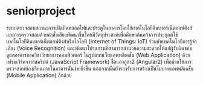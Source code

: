 # seniorproject
ระบบตรวจสอบสถานะการเปิดปิดหลอดไฟและประตูในอาคารโดยใช้เทคโนโลยีอินเทอร์เน็ตออฟติงส์และการตรวจสอบด้วยคำสั่งเสียงพัฒนาขึ้นโดยมีวัตถุประสงค์เพื่อศึกษาค้นคว้าการประยุกต์ใช้เทคโนโลยีอินเทอร์เน็ตออฟติงส์หรือไอโอที (Internet of Things: IoT) ร่วมกับเทคโนโลยีการรู้จำเสียง (Voice Recognition) และพัฒนาโปรแกรมที่สามารถอำนวยความสะดวกให้แก่ผู้รับผิดชอบดูแลอาคารภาควิชาวิทยาการคอมพิวเตอร์ ในรูปแบบเว็บแอพพลิเคชั่น (Web Application) ด้วย เฟรมเวิร์คจาวาสคริปต์ (JavaScript Framework) ชื่อแองกูล่า2 (Angular2) เพื่อช่วยให้การตรวจสอบห้องเรียนภายในอาคารนั้นง่ายยิ่งขึ้น นอกจากนั้นยังรองรับการสร้างเป็นโมบายแอพพลิเคชั่น  (Mobile Application) อีกด้วย
